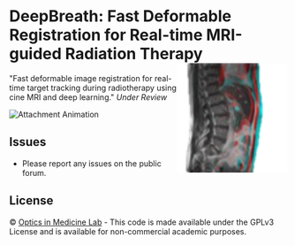 DeepBreath: Fast Deformable Registration for Real-time MRI-guided Radiation Therapy <img src="assets/deep-breath-icon.png" width="200px" align="right" />
===========
"Fast deformable image registration for real-time target tracking during radiotherapy using cine MRI and deep learning."
*Under Review*

![Attachment Animation](assets/deep_breath_reg_examples.gif)

## Issues
- Please report any issues on the public forum.

## License
© [Optics in Medicine Lab](https://sites.dartmouth.edu/optmed/) - This code is made available under the GPLv3 License and is available for non-commercial academic purposes. 
